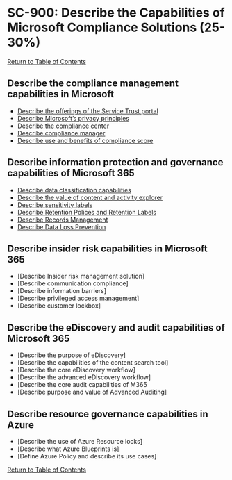 # SC-900: Describe the Capabilities of Microsoft Compliance Solutions (25-30%)

[Return to Table of Contents](../README.md)

## Describe the compliance management capabilities in Microsoft
* [Describe the offerings of the Service Trust portal](11-Describe-the-offerings-of-the-Service-Trust-portal.md)
* [Describe Microsoft’s privacy principles](12-Describe-Microsofts-privacy-principles.md)
* [Describe the compliance center](13-Describe-the-compliance-center.md)
* [Describe compliance manager](14-Describe-compliance-manager.md)
* [Describe use and benefits of compliance score](15-Describe-use-and-benefits-of-compliance-score.md)
## Describe information protection and governance capabilities of Microsoft 365
* [Describe data classification capabilities](21-Describe-data-classification-capabilities.md)
* [Describe the value of content and activity explorer](22-Describe-the-value-of-content-and-activity-explorer.md)
* [Describe sensitivity labels](23-Describe-sensitivity-labels.md)
* [Describe Retention Polices and Retention Labels](24-Describe-Retention-Polices-and-Retention-Labels.md)
* [Describe Records Management](25-Describe-Records-Management.md)
* [Describe Data Loss Prevention](26-Describe-Data-Loss-Prevention.md)
## Describe insider risk capabilities in Microsoft 365
* [Describe Insider risk management solution]
* [Describe communication compliance]
* [Describe information barriers]
* [Describe privileged access management]
* [Describe customer lockbox]
## Describe the eDiscovery and audit capabilities of Microsoft 365
* [Describe the purpose of eDiscovery]
* [Describe the capabilities of the content search tool]
* [Describe the core eDiscovery workflow]
* [Describe the advanced eDiscovery workflow]
* [Describe the core audit capabilities of M365
* [Describe purpose and value of Advanced Auditing]
## Describe resource governance capabilities in Azure
* [Describe the use of Azure Resource locks]
* [Describe what Azure Blueprints is]
* [Define Azure Policy and describe its use cases]

[Return to Table of Contents](../README.md)